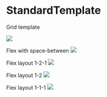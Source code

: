 # StandardTemplate
Grid template

<img src="https://i.imgur.com/eQc6aMx.png">

Flex with space-between
<img src="https://i.imgur.com/tOh9qzv.png">


Flex layout 1-2-1
<img src="https://i.imgur.com/1lKdFd0.png">

Flex layout 1-2
<img src="https://i.imgur.com/LPE5yu4.png">

Flex layout 1-1-1
<img src="https://i.imgur.com/shvSEYb.png">
